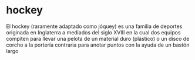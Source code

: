 # hockey

El hockey (raramente adaptado como jóquey)​ es una familia de deportes originada en Inglaterra a mediados del siglo XVIII en la cual dos equipos compiten para llevar una pelota de un material duro (plástico) o un disco de corcho a la portería contraria para anotar puntos con la ayuda de un bastón largo
